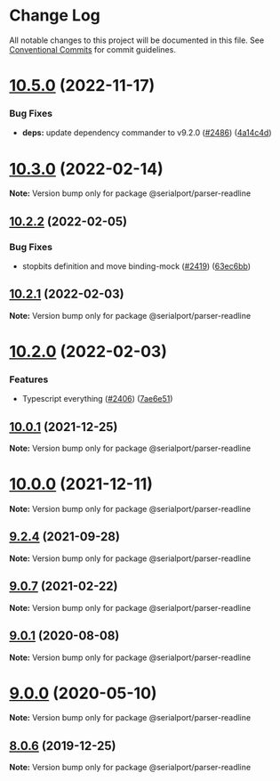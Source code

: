 # Change Log

All notable changes to this project will be documented in this file.
See [Conventional Commits](https://conventionalcommits.org) for commit guidelines.

# [10.5.0](https://github.com/serialport/node-serialport/compare/v10.4.0...v10.5.0) (2022-11-17)


### Bug Fixes

* **deps:** update dependency commander to v9.2.0 ([#2486](https://github.com/serialport/node-serialport/issues/2486)) ([4a14c4d](https://github.com/serialport/node-serialport/commit/4a14c4d817403c603c86be3a76c22634660a1a35))





# [10.3.0](https://github.com/serialport/node-serialport/compare/v10.2.2...v10.3.0) (2022-02-14)

**Note:** Version bump only for package @serialport/parser-readline

## [10.2.2](https://github.com/serialport/node-serialport/compare/v10.2.1...v10.2.2) (2022-02-05)

### Bug Fixes

- stopbits definition and move binding-mock ([#2419](https://github.com/serialport/node-serialport/issues/2419)) ([63ec6bb](https://github.com/serialport/node-serialport/commit/63ec6bb7d6be312bcc8d0976c9780325c9898632))

## [10.2.1](https://github.com/serialport/node-serialport/compare/v10.2.0...v10.2.1) (2022-02-03)

**Note:** Version bump only for package @serialport/parser-readline

# [10.2.0](https://github.com/serialport/node-serialport/compare/v10.1.0...v10.2.0) (2022-02-03)

### Features

- Typescript everything ([#2406](https://github.com/serialport/node-serialport/issues/2406)) ([7ae6e51](https://github.com/serialport/node-serialport/commit/7ae6e51a84738da1999863a80f4ec8ce7acd953a))

## [10.0.1](https://github.com/serialport/node-serialport/compare/v10.0.0...v10.0.1) (2021-12-25)

**Note:** Version bump only for package @serialport/parser-readline

# [10.0.0](https://github.com/serialport/node-serialport/compare/v9.2.8...v10.0.0) (2021-12-11)

**Note:** Version bump only for package @serialport/parser-readline

## [9.2.4](https://github.com/serialport/node-serialport/compare/v9.2.3...v9.2.4) (2021-09-28)

**Note:** Version bump only for package @serialport/parser-readline

## [9.0.7](https://github.com/serialport/node-serialport/compare/v9.0.6...v9.0.7) (2021-02-22)

**Note:** Version bump only for package @serialport/parser-readline

## [9.0.1](https://github.com/serialport/node-serialport/compare/v9.0.0...v9.0.1) (2020-08-08)

**Note:** Version bump only for package @serialport/parser-readline

# [9.0.0](https://github.com/serialport/node-serialport/compare/v8.0.8...v9.0.0) (2020-05-10)

**Note:** Version bump only for package @serialport/parser-readline

## [8.0.6](https://github.com/serialport/node-serialport/compare/v8.0.5...v8.0.6) (2019-12-25)

**Note:** Version bump only for package @serialport/parser-readline
